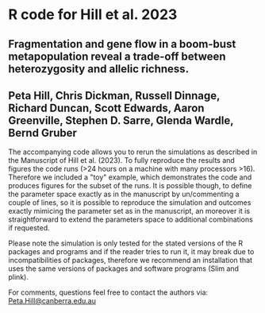 # R code for Hill et al. 2023

## Fragmentation and gene flow in a boom-bust metapopulation reveal a trade-off between heterozygosity and allelic richness. 
## Peta Hill, Chris Dickman, Russell Dinnage, Richard Duncan, Scott Edwards, Aaron Greenville, Stephen D. Sarre, Glenda Wardle, Bernd Gruber

The accompanying code allows you to rerun the simulations as described in the Manuscript of Hill et al. (2023). To fully reproduce the results and figures the code runs (>24 hours on a machine with many processors >16). Therefore we included a "toy" example, which demonstrates the code and produces figures for the subset of the runs. It is possible though, to define the parameter space exactly as in the manuscript by un/commenting a couple of lines, so it is possible to reproduce the simulation and outcomes exactly mimicing the parameter set as in the manuscript, an moreover it is straightforward to extend the parameters space to additional combinations if requested.

Please note the simulation is only tested for the stated versions of the R packages and programs and if the reader tries to run it, it may break due to incompatibilities of packages, therefore we recommend an installation that uses the same versions of packages and software programs (Slim and plink).

For comments, questions feel free to contact the authors via: Peta.Hill@canberra.edu.au
